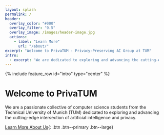 ```yaml
---
layout: splash
permalink: /
header:
  overlay_color: "#000"
  overlay_filter: "0.5"
  overlay_image: /images/header-image.jpg
  actions:
    - label: "Learn More"
      url: "/about/"
excerpt: "Welcome to PrivaTUM - Privacy-Preserving AI Group at TUM"
intro: 
  - excerpt: 'We are dedicated to exploring and advancing the cutting-edge intersection of artificial intelligence and privacy.'
---
```


{% include feature_row id="intro" type="center" %}

# Welcome to PrivaTUM

We are a passionate collective of computer science students from the Technical University of Munich (TUM) dedicated to exploring and advancing the cutting-edge intersection of artificial intelligence and privacy.

[Learn More About Us](/about/){: .btn .btn--primary .btn--large}